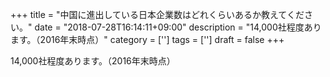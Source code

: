 +++
title = "中国に進出している日本企業数はどれくらいあるか教えてください。"
date = "2018-07-28T16:14:11+09:00"
description = "14,000社程度あります。（2016年末時点）"
category = ['']
tags = ['']
draft = false
+++

14,000社程度あります。（2016年末時点）

